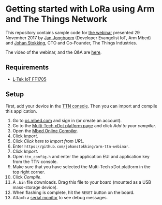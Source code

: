 # Getting started with LoRa using Arm and The Things Network

This repository contains sample code for [the webinar](https://os.mbed.com/blog/entry/Getting-started-with-LoRa-using-Arm-Mbed/) presented 29 November 2017 by [Jan Jongboom](https://github.com/janjongboom) (Developer Evangelist IoT, Arm Mbed) and [Johan Stokking](https://github.com/johanstokking), CTO and Co-Founder, The Things Industries.

The video of the webinar, and the Q&A are [here](https://os.mbed.com/blog/entry/Getting-started-LoRa-Mbed-Things-Network/).

## Requirements

- [L-Tek IoT FF1705](https://l-tek.si/web-shop/ltek-iot-ff1705/)

## Setup

First, add your device in the [TTN console](http://console.thethingsnetwork.org/). Then you can import and compile this application.

1. Go to [os.mbed.com](https://os.mbed.com) and sign in (or create an account).
1. Go to the [Multi-Tech xDot platform page](https://os.mbed.com/platforms/MTS-xDot-L151CC/) and click *Add to your compiler*.
1. Open the [Mbed Online Compiler](https://os.mbed.com/compiler).
1. Click *Import*.
1. Click *Click here to import from URL*.
1. Enter `https://github.com/johanstokking/arm-ttn-webinar`.
1. Click *Import*.
1. Open `ttn_config.h` and enter the application EUI and application key from the TTN console.
1. Make sure that you have selected the Multi-Tech xDot platform in the top right corner.
1. Click *Compile*.
1. A `.bin` file downloads. Drag this file to your board (mounted as a USB mass-storage device).
1. When flashing is complete, hit the `RESET` button on the board.
1. Attach a [serial monitor](https://os.mbed.com/handbook/SerialPC) to see debug messages.
